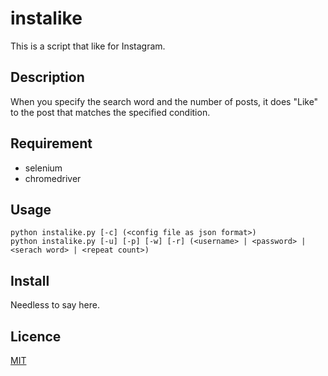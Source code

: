 instalike
====

This is a script that like for Instagram.

## Description
When you specify the search word and the number of posts, it does "Like" to the post that matches the specified condition.

## Requirement
- selenium
- chromedriver

## Usage

```
python instalike.py [-c] (<config file as json format>)
python instalike.py [-u] [-p] [-w] [-r] (<username> | <password> | <serach word> | <repeat count>)
```

## Install
Needless to say here.

## Licence

[MIT](https://github.com/tcnksm/tool/blob/master/LICENCE)

